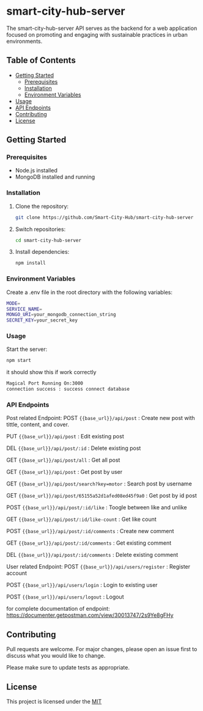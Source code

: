 # smart-city-hub-server

The smart-city-hub-server API serves as the backend for a web application focused on promoting and engaging with sustainable practices in urban environments. 

## Table of Contents

- [Getting Started](#getting-started)
  - [Prerequisites](#prerequisites)
  - [Installation](#installation)
  - [Environment Variables](#environment-variables)
- [Usage](#usage)
- [API Endpoints](#api-endpoints)
- [Contributing](#contributing)
- [License](#license)

## Getting Started

### Prerequisites

- Node.js installed
- MongoDB installed and running

### Installation

1. Clone the repository:

   ```bash
   git clone https://github.com/Smart-City-Hub/smart-city-hub-server
   ```

2. Switch repositories:

   ```bash
   cd smart-city-hub-server
   ```

3. Install dependencies:

   ```bash
   npm install
   ```

### Environment Variables

Create a .env file in the root directory with the following variables:

```bash
MODE=
SERVICE_NAME=
MONGO_URI=your_mongodb_connection_string
SECRET_KEY=your_secret_key
```

### Usage

Start the server:

```bash
npm start
```

it should show this if work correctly

```bash
Magical Port Running On:3000
connection success : success connect database
```

### API Endpoints

Post related Endpoint:
POST `{{base_url}}/api/post` : Create new post with tittle, content, and cover.

PUT `{{base_url}}/api/post` : Edit existing post

DEL `{{base_url}}/api/post/:id` : Delete existing post

GET `{{base_url}}/api/post/all` : Get all post

GET `{{base_url}}/api/post` : Get post by user

GET `{{base_url}}/api/post/search?key=motor` : Search post by username

GET `{{base_url}}/api/post/65155a52d1afed08ed45f9a0` : Get post by id post

POST `{{base_url}}/api/post/:id/like` : Toogle between like and unlike

GET `{{base_url}}/api/post/:id/like-count` : Get like count

POST `{{base_url}}/api/post/:id/comments` : Create new comment

GET `{{base_url}}/api/post/:id/comments` : Get existing comment

DEL `{{base_url}}/api/post/:id/comments` : Delete existing comment

User related Endpoint:
POST `{{base_url}}/api/users/register` : Register account

POST `{{base_url}}/api/users/login` : Login to existing user

POST `{{base_url}}/api/users/logout` : Logout

for complete documentation of endpoint:
https://documenter.getpostman.com/view/30013747/2s9Ye8gFHy

## Contributing

Pull requests are welcome. For major changes, please open an issue first
to discuss what you would like to change.

Please make sure to update tests as appropriate.

## License

This project is licensed under the [MIT](https://choosealicense.com/licenses/mit/)
